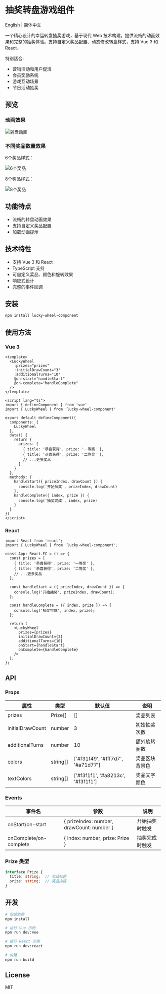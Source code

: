 # 抽奖转盘游戏组件

[English](./README_en.md) | 简体中文

一个精心设计的幸运转盘抽奖游戏，基于现代 Web 技术构建，提供流畅的动画效果和完整的抽奖体验。支持自定义奖品配置、动态修改转盘样式，支持 Vue 3 和 React。

特别适合:
- 营销活动和用户促活
- 会员奖励系统
- 游戏互动场景
- 节日活动抽奖

## 预览

### 动画效果
![转盘动画](screenshot/screenRecordingAnimation.gif)

### 不同奖品数量效果
6个奖品样式：

![6个奖品](screenshot/screenFor6items.png)

8个奖品样式：

![8个奖品](screenshot/screenFor8items.png)

## 功能特点

- 流畅的转盘动画效果
- 支持自定义奖品配置
- 加载动画提示
 
 ## 技术特性
 
 - 支持 Vue 3 和 React
 - TypeScript 支持
 - 可自定义奖品、颜色和旋转效果
 - 响应式设计
 - 完整的事件回调
 
 ## 安装
 
 ```bash
 npm install lucky-wheel-component
 ```
 
 ## 使用方法
 
 ### Vue 3
 
 ```vue
 <template>
   <LuckyWheel 
     :prizes="prizes"
     :initialDrawCount="3"
     :additionalTurns="10"
     @on-start="handleStart"
     @on-complete="handleComplete"
   />
 </template>
 
 <script lang="ts">
 import { defineComponent } from 'vue'
 import { LuckyWheel } from 'lucky-wheel-component'
 
 export default defineComponent({
   components: {
     LuckyWheel
   },
   data() {
     return {
       prizes: [
         { title: '恭喜获得', prize: '一等奖' },
         { title: '恭喜获得', prize: '二等奖' },
         // ...更多奖品
       ]
     }
   },
   methods: {
     handleStart({ prizeIndex, drawCount }) {
       console.log('开始抽奖', prizeIndex, drawCount)
     },
     handleComplete({ index, prize }) {
       console.log('抽奖完成', index, prize)
     }
   }
 })
 </script>
 ```
 
 ### React
 
 ```tsx
 import React from 'react';
 import { LuckyWheel } from 'lucky-wheel-component';
 
 const App: React.FC = () => {
   const prizes = [
     { title: '恭喜获得', prize: '一等奖' },
     { title: '恭喜获得', prize: '二等奖' },
     // ...更多奖品
   ];
 
   const handleStart = ({ prizeIndex, drawCount }) => {
     console.log('开始抽奖', prizeIndex, drawCount);
   };
 
   const handleComplete = ({ index, prize }) => {
     console.log('抽奖完成', index, prize);
   };
 
   return (
     <LuckyWheel 
       prizes={prizes}
       initialDrawCount={3}
       additionalTurns={10}
       onStart={handleStart}
       onComplete={handleComplete}
     />
   );
 };
 ```
 
 ## API
 
 ### Props
 
 | 属性 | 类型 | 默认值 | 说明 |
 |------|------|--------|------|
 | prizes | Prize[] | [] | 奖品列表 |
 | initialDrawCount | number | 3 | 初始抽奖次数 |
 | additionalTurns | number | 10 | 额外旋转圈数 |
 | colors | string[] | ['#f31f49', '#fff7d7', '#a71d77'] | 奖品区块背景色 |
 | textColors | string[] | ['#f3f1f1', '#a8213c', '#f3f1f1'] | 奖品文字颜色 |
 
 ### Events
 
 | 事件名 | 参数 | 说明 |
 |--------|------|------|
 | onStart/on-start | { prizeIndex: number, drawCount: number } | 开始抽奖时触发 |
 | onComplete/on-complete | { index: number, prize: Prize } | 抽奖完成时触发 |
 
 ### Prize 类型
 
 ```typescript
 interface Prize {
   title: string;  // 奖品标题
   prize: string;  // 奖品内容
 }
 ```
 
 ## 开发
 
 ```bash
 # 安装依赖
 npm install
 
 # 运行 Vue 示例
 npm run dev:vue
 
 # 运行 React 示例
 npm run dev:react
 
 # 构建
 npm run build
 ```
 
 ## License
 
 MIT
